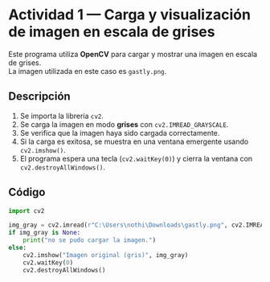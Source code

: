 # Actividad 1 — Carga y visualización de imagen en escala de grises

Este programa utiliza **OpenCV** para cargar y mostrar una imagen en escala de grises.  
La imagen utilizada en este caso es `gastly.png`.

## Descripción
1. Se importa la librería `cv2`.
2. Se carga la imagen en modo **grises** con `cv2.IMREAD_GRAYSCALE`.
3. Se verifica que la imagen haya sido cargada correctamente.
4. Si la carga es exitosa, se muestra en una ventana emergente usando `cv2.imshow()`.
5. El programa espera una tecla (`cv2.waitKey(0)`) y cierra la ventana con `cv2.destroyAllWindows()`.

## Código
```python
import cv2

img_gray = cv2.imread(r"C:\Users\nothi\Downloads\gastly.png", cv2.IMREAD_GRAYSCALE)
if img_gray is None:
    print("no se pudo cargar la imagen.")
else:
    cv2.imshow("Imagen original (gris)", img_gray)
    cv2.waitKey(0)
    cv2.destroyAllWindows()
